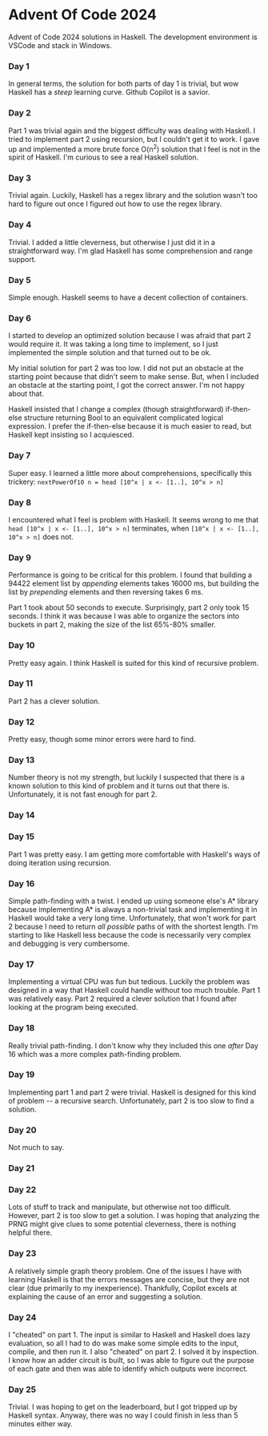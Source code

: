 # Advent Of Code 2024
Advent of Code 2024 solutions in Haskell. The development environment is VSCode and stack in Windows.

### Day 1

In general terms, the solution for both parts of day 1 is trivial, but wow Haskell has a *steep* learning curve. Github Copilot is a savior.

### Day 2

Part 1 was trivial again and the biggest difficulty was dealing with Haskell. I tried to implement part 2 using recursion, but I couldn't get it to work. I gave up and implemented a more brute force O(n<sup>2</sup>) solution that I feel is not in the spirit of Haskell. I'm curious to see a real Haskell solution.

### Day 3

Trivial again. Luckily, Haskell has a regex library and the solution wasn't too hard to figure out once I figured out how to use the regex library.

### Day 4
Trivial. I added a little cleverness, but otherwise I just did it in a straightforward way. I'm glad Haskell has some comprehension and range support.

### Day 5
Simple enough. Haskell seems to have a decent collection of containers.

### Day 6
I started to develop an optimized solution because I was afraid that part 2 would require it. It was taking a long time to implement, so I just implemented the simple solution and that turned out to be ok.

My initial solution for part 2 was too low. I did not put an obstacle at the starting point because that didn't seem to make sense. But, when I included an obstacle at the starting point, I got the correct answer. I'm not happy about that.

Haskell insisted that I change a complex (though straightforward) if-then-else structure returning Bool to an equivalent complicated logical expression. I prefer the if-then-else because it is much easier to read, but Haskell kept insisting so I acquiesced.

### Day 7
Super easy. I learned a little more about comprehensions, specifically this trickery: `nextPowerOf10 n = head [10^x | x <- [1..], 10^x > n]`

### Day 8
I encountered what I feel is problem with Haskell. It seems wrong to me that `head [10^x | x <- [1..], 10^x > n]` terminates, when `[10^x | x <- [1..], 10^x > n]` does not.

### Day 9
Performance is going to be critical for this problem. I found that building a 94422 element list by *appending* elements takes 16000 ms, but building the list by *prepending* elements and then reversing takes 6 ms.

Part 1 took about 50 seconds to execute. Surprisingly, part 2 only took 15 seconds. I think it was because I was able to organize the sectors into buckets in part 2, making the size of the list 65%-80% smaller.

### Day 10
Pretty easy again. I think Haskell is suited for this kind of recursive problem.

### Day 11
Part 2 has a clever solution. 

### Day 12
Pretty easy, though some minor errors were hard to find.

### Day 13
Number theory is not my strength, but luckily I suspected that there is a known solution to this kind of problem and it turns out that there is. Unfortunately, it is not fast enough for part 2.

### Day 14


### Day 15
Part 1 was pretty easy. I am getting more comfortable with Haskell's ways of doing iteration using recursion.

### Day 16
Simple path-finding with a twist. I ended up using someone else's A* library because implementing A* is always a non-trivial task and implementing it in Haskell would take a very long time. Unfortunately, that won't work for part 2 because I need to return *all possible* paths of with the shortest length. I'm starting to like Haskell less because the code is necessarily very complex and debugging is very cumbersome.

### Day 17
Implementing a virtual CPU was fun but tedious. Luckily the problem was designed in a way that Haskell could handle without too much trouble. Part 1 was relatively easy. Part 2 required a clever solution that I found after looking at the program being executed.

### Day 18
Really trivial path-finding. I don't know why they included this one *after* Day 16 which was a more complex path-finding problem.

### Day 19
Implementing part 1 and part 2 were trivial. Haskell is designed for this kind of problem -- a recursive search. Unfortunately, part 2 is too slow to find a solution.

### Day 20
Not much to say.

### Day 21


### Day 22
Lots of stuff to track and manipulate, but otherwise not too difficult. However, part 2 is too slow to get a solution. I was hoping that analyzing the PRNG might give clues to some potential cleverness, there is nothing helpful there.

### Day 23
A relatively simple graph theory problem. One of the issues I have with learning Haskell is that the errors messages are concise, but they are not clear (due primarily to my inexperience). Thankfully, Copilot excels at explaining the cause of an error and suggesting a solution.

### Day 24
I "cheated" on part 1. The input is similar to Haskell and Haskell does lazy evaluation, so all I had to do was make some simple edits to the input, compile, and then run it. I also "cheated" on part 2. I solved it by inspection. I know how an adder circuit is built, so I was able to figure out the purpose of each gate and then was able to identify which outputs were incorrect.

### Day 25
Trivial. I was hoping to get on the leaderboard, but I got tripped up by Haskell syntax. Anyway, there was no way I could finish in less than 5 minutes either way.
